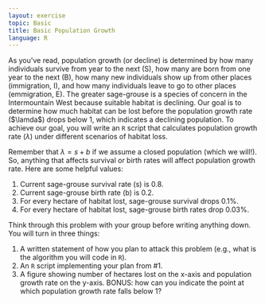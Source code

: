 ```yaml
---
layout: exercise
topic: Basic
title: Basic Population Growth
language: R
---
```


As you've read, population growth (or decline) is determined by how many individuals survive from year to the next (S), how many are born from one year to the next (B), how many new individuals show up from other places (immigration, I), and how many individuals leave to go to other places (emmigration, E).
The greater sage-grouse is a species of concern in the Intermountain West because suitable habitat is declining.
Our goal is to determine how much habitat can be lost before the population growth rate ($\lamda$) drops below 1, which indicates a declining population.
To achieve our goal, you will write an ``R`` script that calculates population growth rate ($\lambda$) under different scenarios of habitat loss.

Remember that $\lambda = s + b$ if we assume a closed population (which we will!).
So, anything that affects survival or birth rates will affect population growth rate.
Here are some helpful values:

1. Current sage-grouse survival rate (s) is 0.8.
2. Current sage-grouse birth rate (b) is 0.2.
3. For every hectare of habitat lost, sage-grouse survival drops 0.1%.
4. For every hectare of habitat lost, sage-grouse birth rates drop 0.03%.

Think through this problem with your group before writing anything down.
You will turn in three things:

1. A written statement of how you plan to attack this problem (e.g., what is the algorithm you will code in ``R``).
2. An ``R`` script implementing your plan from #1.
3. A figure showing number of hectares lost on the x-axis and population growth rate on the y-axis. BONUS: how can you indicate the point at which population growth rate falls below 1?


